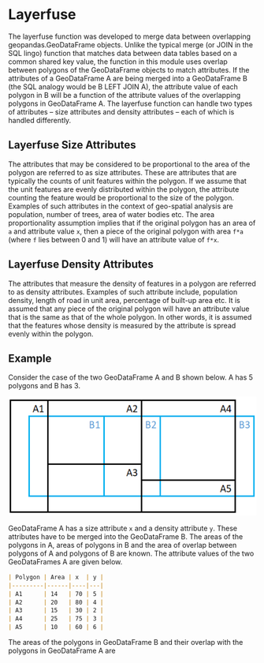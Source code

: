 # Layerfuse

The layerfuse function was developed to merge data between overlapping geopandas.GeoDataFrame objects. Unlike the typical merge (or JOIN in the SQL lingo) function that matches data between data tables based on a common shared key value, the function in this module uses overlap between polygons of the GeoDataFrame objects to match attributes. If the attributes of a GeoDataFrame A are being merged into a GeoDataFrame B (the SQL analogy would be B LEFT JOIN A), the attribute value of each polygon in B will be a function of the attribute values of the overlapping polygons in GeoDataFrame A. The layerfuse function can handle two types of attributes – size attributes and density attributes – each of which is handled differently.

## Layerfuse Size Attributes

The attributes that may be considered to be proportional to the area of the polygon are referred to as size attributes. These are attributes that are typically the counts of unit features within the polygon. If we assume that the unit features are evenly distributed within the polygon, the attribute counting the feature would be proportional to the size of the polygon. Examples of such attributes in the context of geo-spatial analysis are population, number of trees, area of water bodies etc. The area proportionality assumption implies that if the original polygon has an area of `a` and attribute value `x`, then a piece of the original polygon with area `f*a` (where `f` lies between 0 and 1) will have an attribute value of `f*x`. 

## Layerfuse Density Attributes

The attributes that measure the density of features in a polygon are referred to as density attributes. Examples of such attribute include, population density, length of road in unit area, percentage of built-up area etc. It is assumed that any piece of the original polygon will have an attribute value that is the same as that of the whole polygon. In other words, it is assumed that the features whose density is measured by the attribute is spread evenly within the polygon.

## Example

Consider the case of the two GeoDataFrame A and B shown below. A has 5 polygons and B has 3.

![Image of GeoDataFrames A and B](.\Res\Polygons.png)

GeoDataFrame A has a size attribute `x` and a density attribute `y`. These attributes have to be merged into the GeoDataFrame B. The areas of the polygons in A, areas of polygons in B and the area of overlap between polygons of A and polygons of B are known. The attribute values of the two GeoDataFrames A are given below.

```markdown
| Polygon | Area | x  | y |
|---------|------|----|---|
| A1      | 14   | 70 | 5 |
| A2      | 20   | 80 | 4 |
| A3      | 15   | 30 | 2 |
| A4      | 25   | 75 | 3 |
| A5      | 10   | 60 | 6 |
```

The areas of the polygons in GeoDataFrame B and their overlap with the polygons in GeoDataFrame A are
